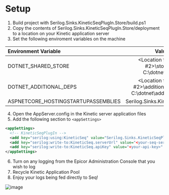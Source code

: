 # Setup
1. Build project with Serilog.Sinks.KineticSeqPlugIn.Store/build.ps1
2. Copy the contents of Serilog.Sinks.KineticSeqPlugIn.Store/deployment to a location on your Kinetic application server
3. Set the following enviroment variables on the machine

| Environment Variable | Value |
| :---------------- | :------: |
| DOTNET_SHARED_STORE    | <Location from step #2>\store (i.e. C:\dotnet\store) |
| DOTNET_ADDITIONAL_DEPS | <Location from step #2>\additionalDeps (i.e. C:\dotnet\additionalDeps) |
| ASPNETCORE_HOSTINGSTARTUPASSEMBLIES | Serilog.Sinks.KineticSeqPlugIn |

4. Open the AppServer.config in the Kinetic server application files
5. Add the following section to `<appSettings>`
```xml
<appSettings>
  <!-- KineticSeqPlugIn -->
  <add key="serilog:using:KineticSeq" value="Serilog.Sinks.KineticSeqPlugIn" />
  <add key="serilog:write-to:KineticSeq.serverUrl" value="<your-seq-server-url>" />
  <add key="serilog:write-to:KineticSeq.apiKey" value="<your-api-key>" />
</appSettings>
```
6. Turn on any logging from the Epicor Administration Console that you wish to log
7. Recycle Kinetic Application Pool
8. Enjoy your logs being fed directly to Seq!

![image](https://github.com/mtbayley/Serilog.Sinks.KineticSeqPlugIn/assets/34929316/b5a27e16-b3d4-4c25-bbf1-dcd5ec17a080)
